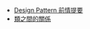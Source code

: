 
- [Design Pattern 前情提要](https://github.com/a920604a/DesignPattern/wiki/Design-Pattern-preparation)
- [類之間的關係](https://github.com/a920604a/DesignPattern/wiki/Class-Relation)